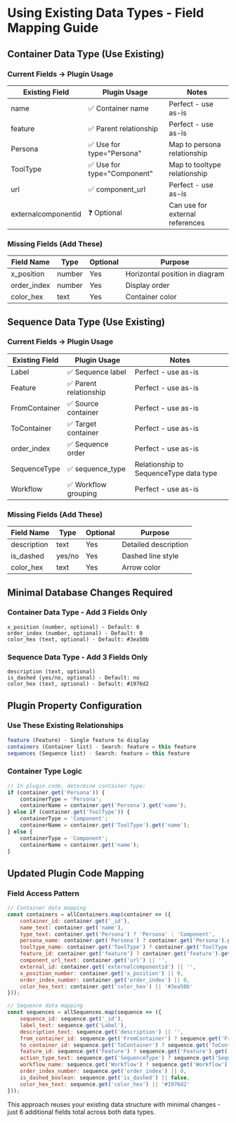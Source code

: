# Using Existing Data Types - Field Mapping Guide

## Container Data Type (Use Existing)

### Current Fields → Plugin Usage
| Existing Field | Plugin Usage | Notes |
|----------------|--------------|-------|
| name | ✅ Container name | Perfect - use as-is |
| feature | ✅ Parent relationship | Perfect - use as-is |
| Persona | ✅ Use for type="Persona" | Map to persona relationship |
| ToolType | ✅ Use for type="Component" | Map to tooltype relationship |
| url | ✅ component_url | Perfect - use as-is |
| externalcomponentid | ❓ Optional | Can use for external references |

### Missing Fields (Add These)
| Field Name | Type | Optional | Purpose |
|------------|------|----------|---------|
| x_position | number | Yes | Horizontal position in diagram |
| order_index | number | Yes | Display order |
| color_hex | text | Yes | Container color |

## Sequence Data Type (Use Existing)

### Current Fields → Plugin Usage
| Existing Field | Plugin Usage | Notes |
|----------------|--------------|-------|
| Label | ✅ Sequence label | Perfect - use as-is |
| Feature | ✅ Parent relationship | Perfect - use as-is |
| FromContainer | ✅ Source container | Perfect - use as-is |
| ToContainer | ✅ Target container | Perfect - use as-is |
| order_index | ✅ Sequence order | Perfect - use as-is |
| SequenceType | ✅ sequence_type | Relationship to SequenceType data type |
| Workflow | ✅ Workflow grouping | Perfect - use as-is |

### Missing Fields (Add These)
| Field Name | Type | Optional | Purpose |
|------------|------|----------|---------|
| description | text | Yes | Detailed description |
| is_dashed | yes/no | Yes | Dashed line style |
| color_hex | text | Yes | Arrow color |

## Minimal Database Changes Required

### Container Data Type - Add 3 Fields Only
```
x_position (number, optional) - Default: 0
order_index (number, optional) - Default: 0  
color_hex (text, optional) - Default: #3ea50b
```

### Sequence Data Type - Add 3 Fields Only
```
description (text, optional)
is_dashed (yes/no, optional) - Default: no
color_hex (text, optional) - Default: #1976d2
```

## Plugin Property Configuration

### Use These Existing Relationships
```javascript
feature (Feature) - Single feature to display
containers (Container list) - Search: feature = this feature
sequences (Sequence list) - Search: feature = this feature
```

### Container Type Logic
```javascript
// In plugin code, determine container type:
if (container.get('Persona')) {
    containerType = 'Persona';
    containerName = container.get('Persona').get('name');
} else if (container.get('ToolType')) {
    containerType = 'Component';  
    containerName = container.get('ToolType').get('name');
} else {
    containerType = 'Component';
    containerName = container.get('name');
}
```

## Updated Plugin Code Mapping

### Field Access Pattern
```javascript
// Container data mapping
const containers = allContainers.map(container => ({
    container_id: container.get('_id'),
    name_text: container.get('name'),
    type_text: container.get('Persona') ? 'Persona' : 'Component',
    persona_name: container.get('Persona') ? container.get('Persona').get('name') : null,
    tooltype_name: container.get('ToolType') ? container.get('ToolType').get('name') : null,
    feature_id: container.get('feature') ? container.get('feature').get('_id') : null,
    component_url_text: container.get('url') || '',
    external_id: container.get('externalcomponentid') || '',
    x_position_number: container.get('x_position') || 0,
    order_index_number: container.get('order_index') || 0,
    color_hex_text: container.get('color_hex') || '#3ea50b'
}));

// Sequence data mapping  
const sequences = allSequences.map(sequence => ({
    sequence_id: sequence.get('_id'),
    label_text: sequence.get('Label'),
    description_text: sequence.get('description') || '',
    from_container_id: sequence.get('FromContainer') ? sequence.get('FromContainer').get('_id') : null,
    to_container_id: sequence.get('ToContainer') ? sequence.get('ToContainer').get('_id') : null,
    feature_id: sequence.get('Feature') ? sequence.get('Feature').get('_id') : null,
    action_type_text: sequence.get('SequenceType') ? sequence.get('SequenceType').get('name') : 'Data Flow',
    workflow_name: sequence.get('Workflow') ? sequence.get('Workflow').get('Label') : '',
    order_index_number: sequence.get('order_index') || 0,
    is_dashed_boolean: sequence.get('is_dashed') || false,
    color_hex_text: sequence.get('color_hex') || '#1976d2'
}));
```

This approach reuses your existing data structure with minimal changes - just 6 additional fields total across both data types.
